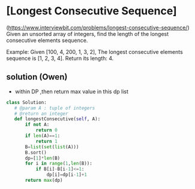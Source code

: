 # [Longest Consecutive Sequence]
(https://www.interviewbit.com/problems/longest-consecutive-sequence/)
Given an unsorted array of integers, find the length of the longest consecutive elements sequence.

Example:
Given [100, 4, 200, 1, 3, 2],
The longest consecutive elements sequence is [1, 2, 3, 4]. Return its length: 4.


## solution (Owen) 
  - within DP ,then return max value in this dp list
  
 ```python
class Solution:
    # @param A : tuple of integers
    # @return an integer
    def longestConsecutive(self, A):
        if not A:
            return 0
        if len(A)==1:
            return 1
        B=list(set(list(A)))
        B.sort()
        dp=[1]*len(B)
        for i in range(1,len(B)):
            if B[i]-B[i-1]<=1:
                dp[i]=dp[i-1]+1
        return max(dp)
```
